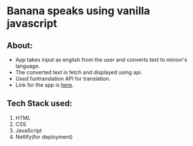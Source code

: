 # Banana speaks using vanilla javascript
## About:
- App takes input as english from the user and converts text to minion's language.
- The converted text is fetch and displayed using api. 
- Used funtranslation API for translation.
- Link for the app is [here](https://mark-6-banana-speak.netlify.app/).

## Tech Stack used:
1. HTML
2. CSS
3. JavaScript
4. Netlify(for deployment)
